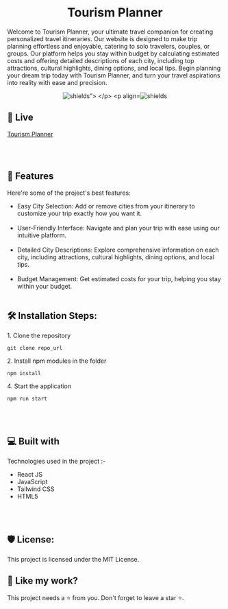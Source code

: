 <h1 align="center" id="title">Tourism Planner</h1>

<p id="description">Welcome to Tourism Planner, your ultimate travel companion for creating personalized travel itineraries. Our website is designed to make trip planning effortless and enjoyable, catering to solo travelers, couples, or groups. Our platform helps you stay within budget by calculating estimated costs and offering detailed descriptions of each city, including top attractions, cultural highlights, dining options, and local tips. Begin planning your dream trip today with Tourism Planner, and turn your travel aspirations into reality with ease and precision.</p>

<p align="center">
  <img src="https://img.shields.io/badge/License-MIT-green" alt="shields”>
</p>
<p align="center"><img src="https://img.shields.io/badge/License-AGPL-blue" alt="shields"></p>

<h2>🚀 Live </h2>

[Tourism Planner](https://tourism-planner-fxwkzrl7l-tanya13agarwals-projects.vercel.app/)

  
<br></br>
  
<h2>🧐 Features</h2>

Here're some of the project's best features:

*   Easy City Selection: Add or remove cities from your itinerary to customize your trip exactly how you want it.
<br></br>
*  User-Friendly Interface: Navigate and plan your trip with ease using our intuitive platform.
<br></br>
*   Detailed City Descriptions: Explore comprehensive information on each city, including attractions, cultural highlights, dining options, and local tips.
<br></br>
*   Budget Management: Get estimated costs for your trip, helping you stay within your budget.
<br></br>


<h2>🛠️ Installation Steps:</h2>

<p>1. Clone the repository</p>

```
git clone repo_url
```

<p>2. Install npm modules in the folder</p>

```
npm install
```


<p>4. Start the application</p>

```
npm run start
```

  
  
<br></br>

<h2>💻 Built with</h2>

Technologies used in the project :-

*   React JS 
*   JavaScript
*   Tailwind CSS
*   HTML5

<br></br>

<h2>🛡️ License:</h2>

This project is licensed under the MIT License.

<h2>💖 Like my work?</h2>

This project needs a ⭐️ from you. Don't forget to leave a star ⭐️.
